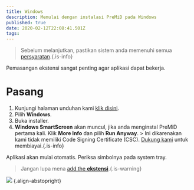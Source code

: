 ```yaml
---
title: Windows
description: Memulai dengan instalasi PreMiD pada Windows
published: true
date: 2020-02-12T22:08:41.501Z
tags:
---
```


> Sebelum melanjutkan, pastikan sistem anda memenuhi semua [persyaratan](/install/requirements).{.is-info}

Pemasangan ekstensi sangat penting agar aplikasi dapat bekerja.

# Pasang
1. Kunjungi halaman unduhan kami [klik disini](https://premid.app/downloads).
2. Pilih **Windows**.
3. Buka installer.
4. **Windows SmartScreen** akan muncul, jika anda menginstal PreMiD pertama kali. Klik **More Info** dan pilih **Run Anyway**. > Ini dikarenakan kami tidak memiliki Code Signing Certificate (CSC). [Dukung kami](https://www.patreon.com/Timeraa) untuk membiayai.{.is-info}

Aplikasi akan mulai otomatis. Periksa simbolnya pada system tray.

> Jangan lupa mena [add the **ekstensi**](/install).{.is-warning}

![](https://a.icons8.com/djxbtnYm/GBjHDS/svg.svg) {.align-abstopright}